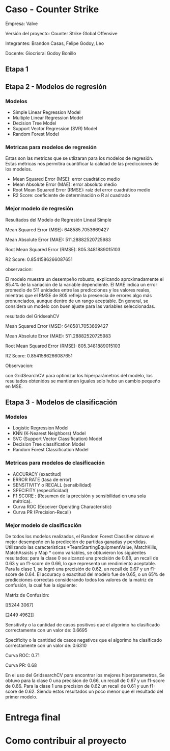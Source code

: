 # Caso - Counter Strike

Empresa: Valve

Versión del proyecto: Counter Strike Global Offensive

Integrantes: Brandon Casas, Felipe Godoy, Leo

Docente: Giocrisrai Godoy Bonillo

## Etapa 1  

## Etapa 2 - Modelos de regresión 

### Modelos 

- Simple Linear Regression Model
- Multiple Linear Regression Model
- Decision Tree Model
- Support Vector Regression (SVR) Model
- Random Forest Model

### Metricas para modelos de regresión

Estas son las metricas que se utlizaran para los modelos de regresión. Estas métricas nos permitira cuantificar la calidad de las predicciones de los modelos.

- Mean Squared Error (MSE): error cuadrático medio 
- Mean Absolute Error (MAE): error absoluto medio 
- Root Mean Squared Error (RMSE): raíz del error cuadrático medio
- R2 Score: coeficiente de determinación o R al cuadrado

### Mejor modelo de regresión
  
Resultados del Modelo de Regresión Lineal Simple

Mean Squared Error (MSE): 648585.7053669427

Mean Absolute Error (MAE): 511.28882520725983

Root Mean Squared Error (RMSE): 805.3481889015103

R2 Score: 0.8541586266087651

observacion:

El modelo muestra un desempeño robusto, explicando aproximadamente el 85.4% de la variación de la variable dependiente. El MAE indica un error promedio de 511 unidades entre las predicciones y los valores reales, mientras que el RMSE de 805 refleja la presencia de errores algo más pronunciados, aunque dentro de un rango aceptable. En general, se considera un modelo con buen ajuste para las variables seleccionadas.

resultado del GridseahCV

Mean Squared Error (MSE): 648581.7053669427

Mean Absolute Error (MAE): 511.28882520725983

Root Mean Squared Error (RMSE): 805.3481889015103

R2 Score: 0.8541586266087651

Observacion:

con GridSearchCV para optimizar los hiperparámetros del modelo, los resultados obtenidos se mantienen iguales solo hubo un cambio pequeño en MSE.

## Etapa 3 - Modelos de clasificación

### Modelos 

- Logistic Regression Model
- KNN (K-Nearest Neighbors) Model
- SVC (Support Vector Classification) Model
- Decision Tree classification Model
- Random Forest Classification Model

### Metricas para modelos de clasificación

- ACCURACY (exactitud) 
- ERROR RATE (tasa de error)
- SENSITIVITY o RECALL (sensibilidad)
- SPECIFITY (especificidad)
- F1 SCORE : (Resumen de la precisión y sensibilidad en una sola métrica).
- Curva ROC (Eeceiver Operating Characteristic) 
- Curva PR  (Precision-Recall)

### Mejor modelo de clasificación

De todos los modelos realizados, el Random Forest Classifier obtuvo el mejor desempeño en la predicción de partidas ganadas y perdidas. Utilizando las características *TeamStartingEquipmentValue, MatchKills, MatchAssists y Map * como variables, se obtuvieron los siguientes resultados: para la clase 0 se alcanzó una precisión de 0.68, un recall de 0.63 y un f1-score de 0.66, lo que representa un rendimiento aceptable. Para la clase 1, se logró una precisión de 0.62, un recall de 0.67 y un f1-score de 0.64.
El accuracy o exactitud del modelo fue de 0.65, o un 65% de predicciones correctas considerando todos los valores de la matriz de confusión, la cual fue la siguiente:

Matriz de Confusión:

[[5244 3067]

[2449 4962]]

Sensitivity o la cantidad de casos positivos que el algorimo ha clasificado correctamente con un valor de: 0.6695

Specificity o la cantidad de casos negativos que el algorimo ha clasificado correctamente con un valor de: 0.6310

Curva ROC: 0.71

Curva PR: 0.68

En el uso del GridsearchCV para encontrar los mejores hiperparametros, Se obtuvo para la clase 0 una precision de 0.66, un recall de 0.67 y un f1-score de 0.66. Para la clase 1 una precision de 0.62 un recall de 0.61 y uun f1-score de 0.62. Siendo estos resultados un poco menor que el resultado del primer modelo.


# Entrega final



# Como contribuir al proyecto

